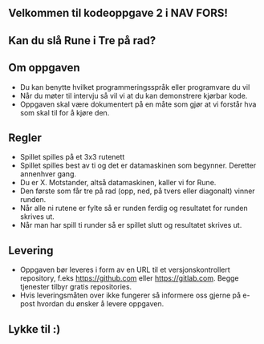 ## Velkommen til kodeoppgave 2 i NAV FORS!

## Kan du slå Rune i Tre på rad?

## Om oppgaven
* Du kan benytte hvilket programmeringsspråk eller programvare du vil
* Når du møter til intervju så vil vi at du kan demonstrere kjørbar kode.
* Oppgaven skal være dokumentert på en måte som gjør at vi forstår hva som skal til for å kjøre den.


## Regler
* Spillet spilles på et 3x3 rutenett
* Spillet spilles best av ti og det er datamaskinen som begynner. Deretter annenhver gang.
* Du er X. Motstander, altså datamaskinen, kaller vi for Rune.
* Den første som får tre på rad (opp, ned, på tvers eller diagonalt) vinner runden.
* Når alle ni rutene er fylte så er runden ferdig og resultatet for runden skrives ut.
* Når man har spill ti runder så er spillet slutt og resultatet skrives ut.


## Levering
* Oppgaven bør leveres i form av en URL til et versjonskontrollert repository, f.eks https://github.com eller https://gitlab.com. Begge tjenester tilbyr gratis repositories.
* Hvis leveringsmåten over ikke fungerer så informere oss gjerne på e-post hvordan du ønsker å levere oppgaven.

## Lykke til :)
